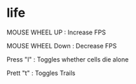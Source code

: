 # life

MOUSE WHEEL UP : Increase FPS

MOUSE WHEEL Down : Decrease FPS

Press "l" : Toggles whether cells die alone

Prett "t" : Toggles Trails
